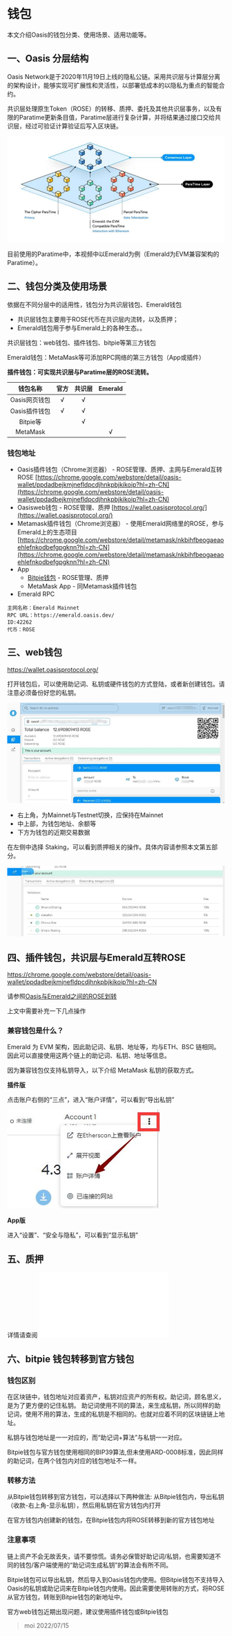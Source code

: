 # 钱包

本文介绍Oasis的钱包分类、使用场景、适用功能等。

## 一、Oasis 分层结构

Oasis Network是于2020年11月19日上线的隐私公链。采用共识层与计算层分离的架构设计，能够实现可扩展性和灵活性，以部署低成本的以隐私为重点的智能合约。

共识层处理原生Token（ROSE）的转移、质押、委托及其他共识层事务，以及有限的Paratime更新条目值，Paratime层进行复杂计算，并将结果通过接口交给共识层，经过可验证计算验证后写入区块链。

![](wallet_1.png)

目前使用的Paratime中，本视频中以Emerald为例（Emerald为EVM兼容架构的Paratime）。

## 二、钱包分类及使用场景

依据在不同分层中的适用性，钱包分为共识层钱包、Emerald钱包

- 共识层钱包主要用于ROSE代币在共识层内流转，以及质押；
- Emerald钱包用于参与Emerald上的各种生态。。

共识层钱包：web钱包、插件钱包、bitpie等第三方钱包

Emerald钱包：MetaMask等可添加RPC网络的第三方钱包（App或插件）

**插件钱包：可实现共识层与Paratime层的ROSE流转。**

|钱包名称|官方|共识层|Emerald|
|:---:|:---:|:---:|:---:|
|Oasis网页钱包|√|√| |
|Oasis插件钱包|√|√| |
|Bitpie等| |√| |
|MetaMask| | |√|

### 钱包地址

- Oasis插件钱包（Chrome浏览器） - ROSE管理、质押、主网与Emerald互转ROSE
   [https://chrome.google.com/webstore/detail/oasis-wallet/ppdadbejkmjnefldpcdjhnkpbjkikoip?hl=zh-CN](https://chrome.google.com/webstore/detail/oasis-wallet/ppdadbejkmjnefldpcdjhnkpbjkikoip?hl=zh-CN)
- Oasisweb钱包 - ROSE管理、质押
   [https://wallet.oasisprotocol.org/](https://wallet.oasisprotocol.org/)
- Metamask插件钱包（Chrome浏览器） - 使用Emerald网络里的ROSE，参与Emerald上的生态项目
   [https://chrome.google.com/webstore/detail/metamask/nkbihfbeogaeaoehlefnkodbefgpgknn?hl=zh-CN](https://chrome.google.com/webstore/detail/metamask/nkbihfbeogaeaoehlefnkodbefgpgknn?hl=zh-CN)
- App
   - [Bitpie钱包](https://bitpie.com/) - ROSE管理、质押
   - MetaMask App - 同Metamask插件钱包
- Emerald RPC

```
主网名称：Emerald Mainnet
RPC URL：https://emerald.oasis.dev/
ID:42262
代币：ROSE
```

## 三、web钱包

https://wallet.oasisprotocol.org/

打开钱包后，可以使用助记词、私钥或硬件钱包的方式登陆，或者新创建钱包。请注意必须备份好您的私钥。

![](wallet_3.jpg)

- 右上角，为Mainnet与Testnet切换，应保持在Mainnet
- 中上部，为钱包地址、余额等
- 下方为钱包的近期交易数据

在左侧中选择 Staking，可以看到质押相关的操作。具体内容请参照本文第五部分。

![](wallet_4.jpg)


## 四、插件钱包，共识层与Emerald互转ROSE

https://chrome.google.com/webstore/detail/oasis-wallet/ppdadbejkmjnefldpcdjhnkpbjkikoip?hl=zh-CN

请参照[Oasis与Emerald之间的ROSE划转](/dev_support/Oasis与Emerald之间的ROSE划转/Oasis与Emerald之间的ROSE划转.md)

上文中需要补充一下几点操作

### 兼容钱包是什么？

Emerald 为 EVM 架构，因此助记词、私钥、地址等，均与ETH、BSC 链相同。因此可以直接使用这两个链上的助记词、私钥、地址等信息。

因为兼容钱包仅支持私钥导入，以下介绍 MetaMask 私钥的获取方式。

**插件版**

点击账户右侧的“三点”，进入“账户详情”，可以看到“导出私钥”

![](wallet_2.jpg)

**App版**

进入“设置”、“安全与隐私”，可以看到“显示私钥”

## 五、质押

详情请查阅 ![质押](/dev-oasis-china/general/质押.md)

## 六、bitpie 钱包转移到官方钱包

### 钱包区别

在区块链中，钱包地址对应着资产，私钥对应资产的所有权。助记词，顾名思义，是为了更方便的记住私钥。
助记词使用不同的算法，来生成私钥，所以同样的助记词，使用不用的算法，生成的私钥是不相同的。也就对应着不同的区块链链上地址。

私钥与钱包地址是一一对应的，而“助记词+算法”与私钥一一对应。

Bitpie钱包与官方钱包使用相同的BIP39算法,但未使用ARD-0008标准，因此同样的助记词，在两个钱包内对应的钱包地址不一样。

### 转移方法

从Bitpie钱包转移到官方钱包，可以选择以下两种做法:
从Bitpie钱包内，导出私钥（收款-右上角-显示私钥），然后用私钥在官方钱包内打开

在官方钱包内创建新的钱包，在Bitpie钱包内将ROSE转移到新的官方钱包地址

### 注意事项

链上资产不会无故丢失，请不要惊慌。请务必保管好助记词/私钥，也需要知道不同的钱包/客户端使用的“助记词生成私钥”的算法会有所不同。

Bitpie钱包可以导出私钥，然后导入到Oasis钱包内使用。但Bitpie钱包不支持导入Oasis的私钥或助记词来在Bitpie钱包内使用。因此需要使用转账的方式，将ROSE从官方钱包，转账到Bitpie钱包的新地址中。

官方web钱包近期出现问题，建议使用插件钱包或Bitpie钱包

> moi 2022/07/15